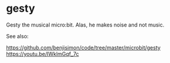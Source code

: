 # gesty

Gesty the musical micro:bit. Alas, he makes noise and not music.

See also:

https://github.com/benjisimon/code/tree/master/microbit/gesty
https://youtu.be/IWklmGqf_7c